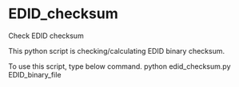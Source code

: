 EDID_checksum
=============

Check EDID checksum

This python script is checking/calculating EDID binary checksum.

To use this script, type below command.
python edid_checksum.py EDID_binary_file
